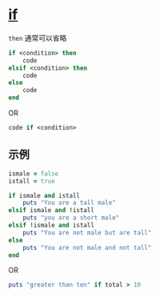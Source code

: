 # [if](https://ihower.tw/rails/ruby.html#%E6%8E%A7%E5%88%B6%E7%B5%90%E6%A7%8Bif)

`then` 通常可以省略

```ruby
if <condition> then
    code
elsif <condition> then
    code
else
    code
end
```

OR

```ruby
code if <condition>
```

## 示例

```ruby
ismale = false
istall = true

if ismale and istall
    puts "You are a tall male"
elsif ismale and !istall
    puts "you are a short male"
elsif !ismale and istall
    puts "You are not male but are tall"
else
    puts "You are not male and not tall"
end
```

OR

```ruby
puts "greater than ten" if total > 10
```
